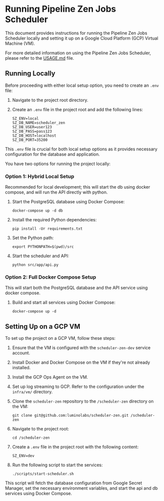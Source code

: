 # Running Pipeline Zen Jobs Scheduler

This document provides instructions for running the Pipeline Zen Jobs Scheduler locally and 
setting it up on a Google Cloud Platform (GCP) Virtual Machine (VM).

For more detailed information on using the Pipeline Zen Jobs Scheduler, 
please refer to the [USAGE.md](USAGE.md) file.

## Running Locally

Before proceeding with either local setup option, you need to create an `.env` file:

1. Navigate to the project root directory.

2. Create an `.env` file in the project root and add the following lines:
   ```
   SZ_ENV=local
   SZ_DB_NAME=scheduler_zen
   SZ_DB_USER=user123
   SZ_DB_PASS=pass123
   SZ_DB_HOST=localhost
   SZ_DB_PORT=35200
   ```

This `.env` file is crucial for both local setup options as it provides necessary configuration 
for the database and application.

You have two options for running the project locally:

### Option 1: Hybrid Local Setup

Recommended for local development; 
this will start the db using docker compose, and will run the API directly with python.

1. Start the PostgreSQL database using Docker Compose:
   ```
   docker-compose up -d db
   ```

2. Install the required Python dependencies:
   ```
   pip install -Ur requirements.txt
   ```

3. Set the Python path:
   ```
   export PYTHONPATH=$(pwd)/src
   ```

4. Start the scheduler and API:
   ```
   python src/app/api.py
   ```

### Option 2: Full Docker Compose Setup

This will start both the PostgreSQL database and the API service using docker compose.

1. Build and start all services using Docker Compose:
   ```
   docker-compose up -d
   ```

## Setting Up on a GCP VM

To set up the project on a GCP VM, follow these steps:

1. Ensure that the VM is configured with the `scheduler-zen-dev` service account.

2. Install Docker and Docker Compose on the VM if they're not already installed.

3. Install the GCP Ops Agent on the VM.

4. Set up log streaming to GCP. Refer to the configuration under the `infra/vm/` directory.

5. Clone the `scheduler-zen` repository to the `/scheduler-zen` directory on the VM:
   ```
   git clone git@github.com:luminolabs/scheduler-zen.git /scheduler-zen
   ```

6. Navigate to the project root:
   ```
   cd /scheduler-zen
   ```

7. Create a `.env` file in the project root with the following content:
   ```
   SZ_ENV=dev
   ```
8. Run the following script to start the services:
   ```
   ./scripts/start-scheduler.sh
   ```

This script will fetch the database configuration from Google Secret Manager, 
set the necessary environment variables, and start the api and db services using Docker Compose.